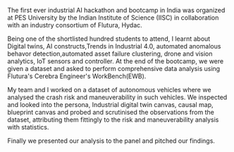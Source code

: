 The first ever industrial AI hackathon and bootcamp in India was organized at PES University by the Indian Institute of Science (IISC) in collaboration with an industry consortium of Flutura, Hydac.

Being one of the shortlisted hundred students to attend, I learnt about Digital twins, AI constructs,Trends in Industrial 4.0, automated anomalous behavor detection,automated asset failure clustering, drone and vision analytics, IoT sensors and controller.
At the end of the bootcamp, we were given a dataset and asked to perform comprehensive data analysis using Flutura's Cerebra Engineer's WorkBench(EWB).

My team and I worked on a dataset of autonomous vehicles where we analysed the crash risk and maneuverability in such vehicles. 
We inspected and looked into the persona, Industrial digital twin canvas, causal map, blueprint canvas and probed and scrutinised the observations from the dataset, attributing them fittingly to the risk and maneuverability analysis with statistics.

Finally we presented our analysis to the panel and pitched our findings. 


